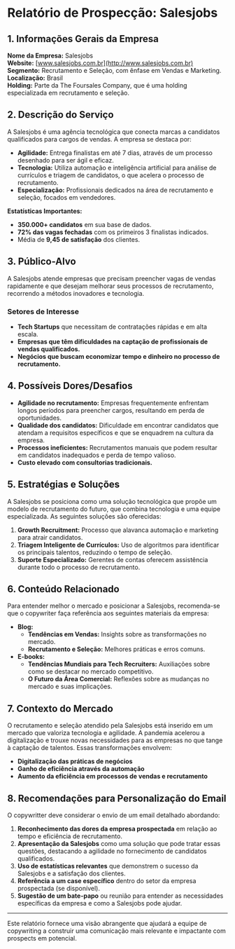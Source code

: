 # Relatório de Prospecção: Salesjobs

## 1. Informações Gerais da Empresa
**Nome da Empresa:** Salesjobs  
**Website:** [www.salesjobs.com.br](http://www.salesjobs.com.br)  
**Segmento:** Recrutamento e Seleção, com ênfase em Vendas e Marketing.   
**Localização:** Brasil  
**Holding:** Parte da The Foursales Company, que é uma holding especializada em recrutamento e seleção.

## 2. Descrição do Serviço
A Salesjobs é uma agência tecnológica que conecta marcas a candidatos qualificados para cargos de vendas. A empresa se destaca por:

- **Agilidade:** Entrega finalistas em até 7 dias, através de um processo desenhado para ser ágil e eficaz.
- **Tecnologia:** Utiliza automação e inteligência artificial para análise de currículos e triagem de candidatos, o que acelera o processo de recrutamento.
- **Especialização:** Profissionais dedicados na área de recrutamento e seleção, focados em vendedores.
  
**Estatísticas Importantes:**
- **350.000+ candidatos** em sua base de dados.
- **72% das vagas fechadas** com os primeiros 3 finalistas indicados.
- Média de **9,45 de satisfação** dos clientes.

## 3. Público-Alvo
A Salesjobs atende empresas que precisam preencher vagas de vendas rapidamente e que desejam melhorar seus processos de recrutamento, recorrendo a métodos inovadores e tecnologia.

### Setores de Interesse
- **Tech Startups** que necessitam de contratações rápidas e em alta escala.
- **Empresas que têm dificuldades na captação de profissionais de vendas qualificados.**
- **Negócios que buscam economizar tempo e dinheiro no processo de recrutamento.**

## 4. Possíveis Dores/Desafios
- **Agilidade no recrutamento:** Empresas frequentemente enfrentam longos períodos para preencher cargos, resultando em perda de oportunidades.
- **Qualidade dos candidatos:** Dificuldade em encontrar candidatos que atendam a requisitos específicos e que se enquadrem na cultura da empresa.
- **Processos ineficientes:** Recrutamentos manuais que podem resultar em candidatos inadequados e perda de tempo valioso.
- **Custo elevado com consultorias tradicionais.**

## 5. Estratégias e Soluções
A Salesjobs se posiciona como uma solução tecnológica que propõe um modelo de recrutamento do futuro, que combina tecnologia e uma equipe especializada. As seguintes soluções são oferecidas:

1. **Growth Recruitment:** Processo que alavanca automação e marketing para atrair candidatos.
2. **Triagem Inteligente de Currículos:** Uso de algoritmos para identificar os principais talentos, reduzindo o tempo de seleção.
3. **Suporte Especializado:** Gerentes de contas oferecem assistência durante todo o processo de recrutamento.

## 6. Conteúdo Relacionado
Para entender melhor o mercado e posicionar a Salesjobs, recomenda-se que o copywriter faça referência aos seguintes materiais da empresa:
- **Blog:**
  - **Tendências em Vendas:** Insights sobre as transformações no mercado.
  - **Recrutamento e Seleção:** Melhores práticas e erros comuns.
- **E-books:**
  - **Tendências Mundiais para Tech Recruiters:** Auxiliações sobre como se destacar no mercado competitivo.
  - **O Futuro da Área Comercial:** Reflexões sobre as mudanças no mercado e suas implicações.

## 7. Contexto do Mercado
O recrutamento e seleção atendido pela Salesjobs está inserido em um mercado que valoriza tecnologia e agilidade. A pandemia acelerou a digitalização e trouxe novas necessidades para as empresas no que tange à captação de talentos. Essas transformações envolvem:

- **Digitalização das práticas de negócios**
- **Ganho de eficiência através da automação**
- **Aumento da eficiência em processos de vendas e recrutamento**

## 8. Recomendações para Personalização do Email
O copywritter deve considerar o envio de um email detalhado abordando:

1. **Reconhecimento das dores da empresa prospectada** em relação ao tempo e eficiência de recrutamento.
2. **Apresentação da Salesjobs** como uma solução que pode tratar essas questões, destacando a agilidade no fornecimento de candidatos qualificados.
3. **Uso de estatísticas relevantes** que demonstrem o sucesso da Salesjobs e a satisfação dos clientes.
4. **Referência a um case específico** dentro do setor da empresa prospectada (se disponível).
5. **Sugestão de um bate-papo** ou reunião para entender as necessidades específicas da empresa e como a Salesjobs pode ajudar.

---

Este relatório fornece uma visão abrangente que ajudará a equipe de copywriting a construir uma comunicação mais relevante e impactante com prospects em potencial.